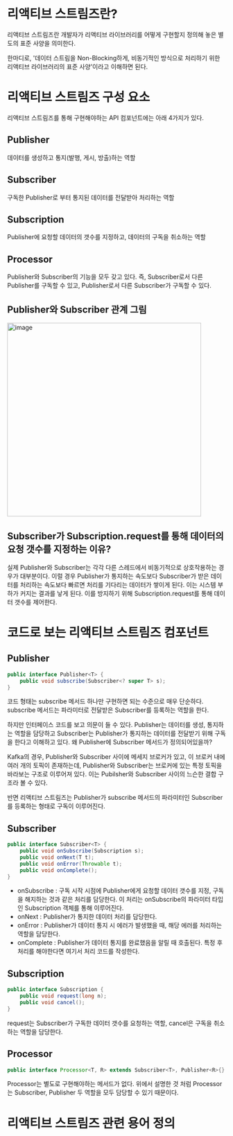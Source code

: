 ```toc
```
# 리액티브 스트림즈란?

리액티브 스트림즈란 개발자가 리액티브 라이브러리를 어떻게 구현할지 정의해 놓은 별도의 표준 사양을 의미한다.

한마디로, '데이터 스트림을 Non-Blocking하게, 비동기적인 방식으로 처리하기 위한 리액티브 라이브러리의 표준 사양'이라고 이해하면 된다.

# 리액티브 스트림즈 구성 요소

리액티브 스트림즈를 통해 구현해야하는 API 컴포넌트에는 아래 4가지가 있다.

## Publisher

데이터를 생성하고 통지(발행, 게시, 방출)하는 역할

## Subscriber

구독한 Publisher로 부터 통지된 데이터를 전달받아 처리하는 역할

## Subscription

Publisher에 요청할 데이터의 갯수를 지정하고, 데이터의 구독을 취소하는 역할

## Processor

Publisher와 Subscriber의 기능을 모두 갖고 있다. 즉, Subscriber로서 다른 Publisher를 구독할 수 있고, Publisher로서 다른 Subscriber가 구독할 수 있다.

## Publisher와 Subscriber 관계 그림

<img width="447" alt="image" src="https://user-images.githubusercontent.com/37062337/234275093-36155f94-10e9-44b9-a13e-1e6412a0c568.png">

## Subscriber가 Subscription.request를 통해 데이터의 요청 갯수를 지정하는 이유?

실제 Publisher와 Subscriber는 각각 다른 스레드에서 비동기적으로 상호작용하는 경우가 대부분이다. 이럴 경우 Publisher가 통지하는 속도보다 Subscriber가 받은 데이터를 처리하는 속도보다 빠르면 처리를 기다리는 데이터가 쌓이게 된다. 이는 시스템 부하가 커지는 결과를 낳게 된다. 이를 방지하기 위해 Subscription.request를 통해 데이터 갯수를 제어한다.

# 코드로 보는 리액티브 스트림즈 컴포넌트

## Publisher

```java
public interface Publisher<T> {
    public void subscribe(Subscriber<? super T> s);
}
```

코드 형태는 subscribe 메서드 하나만 구현하면 되는 수준으로 매우 단순하다. subscribe 메서드는 파라미터로 전달받은 Subscriber를 등록하는 역할을 한다.

하지만 인터페이스 코드를 보고 의문이 들 수 있다. Publisher는 데이터를 생성, 통지하는 역할을 담당하고 Subscriber는 Publisher가 통지하는 데이터를 전달받기 위해 구독을 한다고 이해하고 있다. 왜 Publisher에 Subscriber 메서드가 정의되어있을까?

Kafka의 경우, Publisher와 Subscriber 사이에 메세지 브로커가 있고, 이 브로커 내에 여러 개의 토픽이 존재하는데, Publisher와 Subscriber는 브로커에 있는 특정 토픽을 바라보는 구조로 이루어져 있다. 이는 Pubilsher와 Subscriber 사이의 느슨한 결합 구조라 볼 수 있다.

반면 리액티브 스트림즈는 Publisher가 subscribe 메서드의 파라미터인 Subscriber를 등록하는 형태로 구독이 이루어진다.

## Subscriber

```java
public interface Subscriber<T> {
	public void onSubscribe(Subscription s);
	public void onNext(T t);
	public void onError(Throwable t);
	public void onComplete();
}
```

- onSubscribe : 구독 시작 시점에 Publisher에게 요청할 데이터 갯수를 지정, 구독을 해지하는 것과 같은 처리를 담당한다. 이 처리는 onSubscribe의 파라미터 타입인 Subscription 객체를 통해 이루어진다.
- onNext : Publisher가 통지한 데이터 처리를 담당한다.
- onError : Publisher가 데이터 통지 시 에러가 발생했을 때, 해당 에러를 처리하는 역할을 담당한다.
- onComplete : Publisher가 데이터 통지를 완료했음을 알릴 때 호출된다. 특정 후처리를 해야한다면 여기서 처리 코드를 작성한다.

## Subscription

```java
public interface Subscription {
	public void request(long n);
	public void cancel();
}
```

request는 Subscriber가 구독한 데이터 갯수를 요청하는 역할, cancel은 구독을 취소하는 역할을 담당한다.

## Processor

```java
public interface Processor<T, R> extends Subscriber<T>, Publisher<R>{}
```

Processor는 별도로 구현해야하는 메서드가 없다. 위에서 설명한 것 처럼 Processor는 Subscriber, Publisher 두 역할을 모두 담당할 수 있기 때문이다.

# 리액티브 스트림즈 관련 용어 정의


